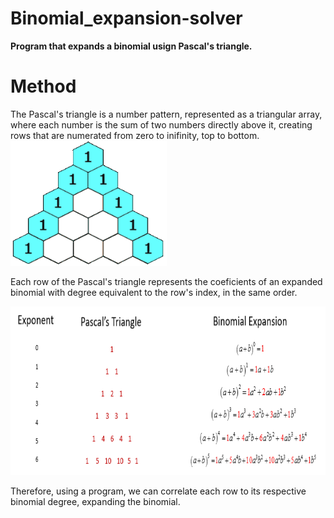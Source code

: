 # Binomial_expansion-solver

<b>Program that expands a binomial usign Pascal's triangle.</b>
 
<h1>Method</h1>
The Pascal's triangle is a number pattern, represented as a triangular array, where each number is the sum of two numbers directly above it, creating rows that are numerated from zero to inifinity, top to bottom.

<img src="_Images_/Pascaltriangle.gif" height="200" width="250">


<p> Each row of the Pascal's triangle represents the coeficients of an expanded binomial with degree equivalent to the row's index, in the same order.</p>
<p><img src="_Images_/Pascaltriangle.png" height="270" width="650"></p>

<p>Therefore, using a program, we can correlate each row to its respective binomial degree, expanding the binomial.</p>
